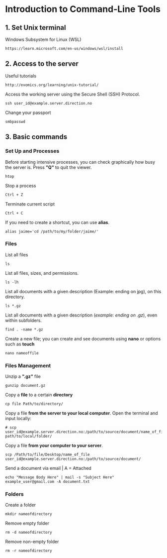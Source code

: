 # Introduction to Command-Line Tools

## 1. Set Unix terminal
Windows Subsystem for Linux (WSL)
```
https://learn.microsoft.com/en-us/windows/wsl/install 
```
## 2. Access to the server
Useful tutorials 
```
http://evomics.org/learning/unix-tutorial/ 
```
Access the working server using the Secure Shell (SSH) Protocol. 
```
ssh user_id@example.server.direction.no
```
Change your passport 
```
smbpasswd 
```
## 3. Basic commands 

### Set Up and Processes 
Before starting intensive processes, you can check graphically how busy the server is. Press **"Q"** to quit the viewer. 
```
htop
```
Stop a process
```
Ctrl + Z
```
Terminate current script 
```
Ctrl + C
```

If you need to create a shortcut, you can use **alias**. 
```
alias jaime='cd /path/to/my/folder/jaime/'
```

### Files
List all files
```
ls
```
List all files, sizes, and permissions.
```
ls -lh
```
List all documents with a given description (Example: ending on jpg), on this directory.
```
ls *.gz
```
List all documents with a given description (_example: ending on .gz_), even within subfolders.
```
find . -name *.gz
```
Create a new file; you can create and see documents using **nano** or options such as **touch**
```
nano nameoffile
```
### Files Management 

Unzip a **".gz"** file 
```
gunzip document.gz
```
Copy a **file** to a certain **directory**
```
cp file Path/to/directory/
```
Copy a file **from the server to your local computer**. Open the terminal and input locally: 
```
# scp user_id@example.server.direction.no:/path/to/source/document/name_of_file path/to/local/folder/
```
Copy a file **from your computer to your server**.
```
scp /Path/to/file/Desktop/name_of_file user_id@example.server.direction.no:/path/to/source/document/
```
Send a document via email | A = Attached 
```
echo "Message Body Here" | mail -s "Subject Here" example_user@gmail.com -A document.txt
```


### Folders
Create a folder
```
mkdir nameofdirectory 
```
Remove empty folder
```
rm -d nameofdirectory  
```
Remove non-empty folder
```
rm -r nameofdirectory 
```




